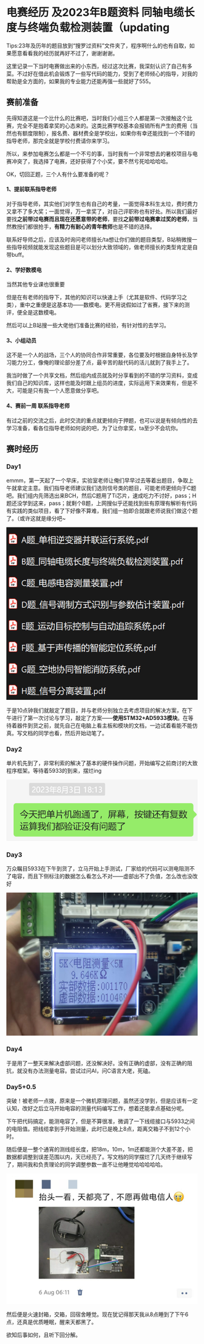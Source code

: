 # 电赛经历 及2023年B题资料 同轴电缆长度与终端负载检测装置（updating

Tips:23年及历年的题目放到“搜罗过资料”文件夹了，程序啊什么的也有自取，如果愿意看看我的经历就再好不过了，谢谢谢谢。

这里记录一下当时电赛做出来的小东西，经过这次比赛，我深刻认识了自己有多菜。不过好在借此机会锻炼了一些写代码的能力，受到了老师倾心的指导，对我的帮助是全方面的，如果我的专业能力还能再强一些就好了555。



## 赛前准备

先得知道这是一个比什么的比赛吧，当时我们小组三个人都是第一次接触这个比赛，完全不是抱着拿奖的心态来的。这类比赛学校基本会报销所有产生的费用（当然也有额度限制），报名费、器材费全是学校出，如果你有幸还能找到一个不错的指导老师，那完全就是学校付费请你来学习。

所以，来参加电赛怎么都是一个不亏的事，当时我有一个非常想去的暑校项目与电赛冲突了，我选择了电赛，还好获得了个小奖，要不然亏死哈哈哈哈。

OK，切回正题，三个人有什么要准备的呢？

#### 1、提前联系指导老师

对于指导老师，其实他们对学生也有自己的考量，一面觉得本科生太垃，费时费力又拿不了多大奖；一面觉得，万一拿奖了，对自己评职称也有好处。所以我们最好要找**之前带过电赛而且现在还愿意带的老师**，要找**之前带过电赛拿过奖的老师**，当然教授们都很抢手，**有精力有耐心的青年教师**也是不错的选择。

联系好导师之后，应该及时询问老师擅长/ta想让你们做的题目类型，B站稍微搜一些指导视频就能发现这些题目是可以划分大致领域的，做老师擅长的类型肯定是自带buff。

#### 2、学好数模电

当然其他专业课也很重要

但是在有老师的指导下，其他的知识可以快速上手（尤其是软件、代码学习之类），重中之重便是这基本功——数模电。更不用说假如过了省赛，接下来的测评，便全是这数模电。

然后可以上B站搜一些大佬他们准备比赛的经验，有针对性的去学习。

#### 3、小组动员

这不是一个人的战场，三个人的协同合作非常重要，各位要及时根据自身特长及学习能力分工，像俺的理论部分差了点，最辛苦的敲代码的活儿就到了我手上了。

我当时做了一个共享文档，然后组内成员就及时分享看到的不错的学习资料，变成我们自己的知识库，这样也能及时跟上组员的进度，实际运用下来效果有，但是不大，可能是只有我一个人愿意做分享吧。

#### 4、赛前一周 联系指导老师

有过之前的交流之后，此时交流的重点就更倾向于押题，也可以说是有倾向性的去学习准备，看各位指导老师如何说的吧，为了让你拿奖，ta至少不会坑你。

## 赛时经历

### Day1

emmm，第一天起了一个早床，实验室老师让俺们早早过去等着出题目，争取上午就拿定主意。我们指导老师建议我们选则信号类的题目，可能老师更倾向于C题吧。我们组内先筛选出来BCH，然后C题用了Ti芯片，速成吃力不讨好，pass；H题还没学到这来，pass；就剩个B题，上网搜似乎还能找到些有原理有解析有代码有实践的类似项目，看了下好像不算难，我们组一拍即合就跟老师说我们做这个题了。（或许这就是缘分吧~

<img src="README/2023-12-12-00-29-22-544d57394c326931d6cc3bead1f54de.png" title="" alt="" data-align="center">

于是10点钟我们就敲定了题目，并与老师分别独立去考虑项目的解决方案，在下午进行了第一次讨论与学习，敲定了方案——**使用STM32+AD5933模块**。在等待着器件到货之前，就先自己在电脑上看主板和模块的文档，一边试着看能不能仿真。写文档的同学也看，然后开始动笔了。

### Day2

单片机先到了，非常利索的解决了基本的硬件操作问题，开始编写之前商讨的大致程序框架。等待着5933的到来，摆烂ing

![](README/2023-12-12-00-48-46-image.png)

### Day3

万众瞩目5933在下午到货了，立马开始上手测试，厂家给的代码可以测电阻测不了电容，而且下侧标注的数据怎么看怎么不对——虚部出不了负值，怎么改也没改好

![](README/2023-12-12-00-57-04-image.png)

### Day4

于是用了一整天来解决虚部问题，还没解决好。没有正确的虚部，没有正确的阻抗，就没有办法测量电容。尝试过问AI，问C语言大佬，死磕。

### Day5+0.5

突破！被老师一点拨，原来是一个微机原理问题，虽然还没学到，但是应该有一定认知，改好之后立马开始电容的测量代码编写工作，想着还能拿点基础分呢。

下午把代码搞定，能测电容了，但是不算很准，微调了一下线缆接口与5933之间的电阻值。把线缆拿到手开始测量，此时已是晚上8点，距离交箱子不到12个小时。

随后便是一整个通宵的测线缆长度，把18m，10m，1m还都能测个大差不差，把数据都调整到误差范围以内，天已经亮了。写文档的同学摆烂了几天终于继续写了，期间我和负责理论的同学调整参数一直不让他睡觉哈哈哈哈哈。

![](README\1702314969843.jpg)

然后便是火速封箱，交箱，回宿舍睡觉。现在犹记得那天我从8点睡到了下午6点，还真是优质睡眠，醒来天都黑了。

欲知后事如何，且听下回分解。

